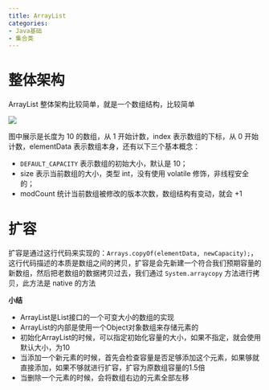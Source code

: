 ```yaml
---
title: ArrayList
categories: 
- Java基础
- 集合类
---
```


# 整体架构

ArrayList 整体架构比较简单，就是一个数组结构，比较简单

![](https://xiaoflyfish.oss-cn-beijing.aliyuncs.com/image/20201213142046.png)

图中展示是长度为 10 的数组，从 1 开始计数，index 表示数组的下标，从 0 开始计数，elementData 表示数组本身，还有以下三个基本概念：

- `DEFAULT_CAPACITY` 表示数组的初始大小，默认是 10；
- size 表示当前数组的大小，类型 int，没有使用 volatile 修饰，非线程安全的；
- modCount 统计当前数组被修改的版本次数，数组结构有变动，就会 +1

# 扩容

扩容是通过这行代码来实现的：`Arrays.copyOf(elementData, newCapacity);`，这行代码描述的本质是数组之间的拷贝，扩容是会先新建一个符合我们预期容量的新数组，然后把老数组的数据拷贝过去，我们通过 `System.arraycopy` 方法进行拷贝，此方法是 native 的方法

**小结**

- ArrayList是List接口的一个可变大小的数组的实现
- ArrayList的内部是使用一个Object对象数组来存储元素的
- 初始化ArrayList的时候，可以指定初始化容量的大小，如果不指定，就会使用默认大小，为10
- 当添加一个新元素的时候，首先会检查容量是否足够添加这个元素，如果够就直接添加，如果不够就进行扩容，扩容为原数组容量的1.5倍
- 当删除一个元素的时候，会将数组右边的元素全部左移



